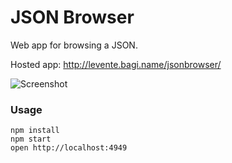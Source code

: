 JSON Browser
============

Web app for browsing a JSON.

Hosted app: http://levente.bagi.name/jsonbrowser/

![Screenshot](https://dl.dropboxusercontent.com/u/25582396/jsonbrowser/screenshot.png)

### Usage

```
npm install
npm start
open http://localhost:4949
```
